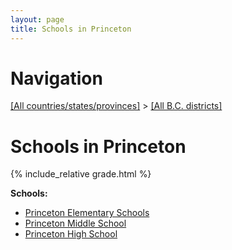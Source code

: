 ```yaml
---
layout: page
title: Schools in Princeton
---
```

# Navigation

[[All countries/states/provinces]](../..) > [[All B.C. districts]](..)

# Schools in Princeton

{% include_relative grade.html %}

**Schools:**

- [Princeton Elementary Schools](Princeton_Elementary_Schools.md)
- [Princeton Middle School](Princeton_Middle_School.md)
- [Princeton High School](Princeton_High_School.md)
